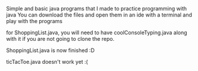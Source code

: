 Simple and basic java programs that I made to practice programming with java
You can download the files and open them in an ide with a terminal and play with the programs

for ShoppingList.java, you will need to have coolConsoleTyping.java along with it if you are not going to clone the repo.

ShoppingList.java is now finished :D

ticTacToe.java doesn't work yet :(
